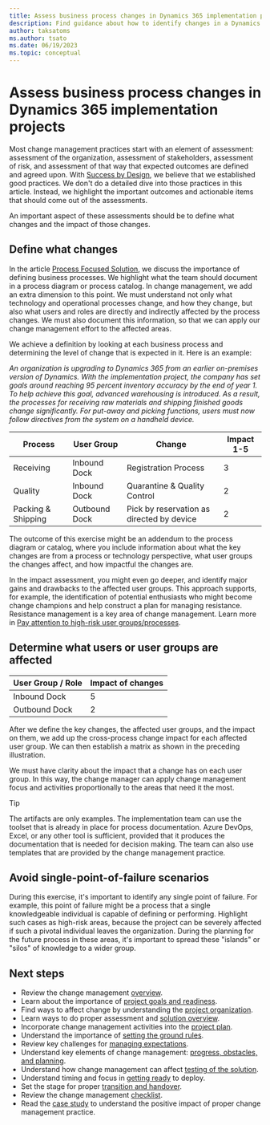```yaml
---
title: Assess business process changes in Dynamics 365 implementation projects
description: Find guidance about how to identify changes in a Dynamics 365 implementation project, including overviews on defining how changes affect users.
author: taksatoms
ms.author: tsato
ms.date: 06/19/2023
ms.topic: conceptual
---
```


# Assess business process changes in Dynamics 365 implementation projects

Most change management practices start with an element of assessment: assessment of the organization, assessment of stakeholders, assessment of risk, and assessment of that way that expected outcomes are defined and agreed upon. With [Success by Design](success-by-design.md), we believe that we established good practices. We don't do a detailed dive into those practices in this article. Instead, we highlight the important outcomes and actionable items that should come out of the assessments.

An important aspect of these assessments should be to define what changes and the impact of those changes.

## Define what changes

In the article [Process Focused Solution](process-focused-solution.md), we discuss the importance of defining business processes. We highlight what the team should document in a process diagram or process catalog. In change management, we add an extra dimension to this point. We must understand not only what technology and operational processes change, and how they change, but also what users and roles are directly and indirectly affected by the process changes. We must also document this information, so that we can apply our change management effort to the affected areas.

We achieve a definition by looking at each business process and determining the level of change that is expected in it. Here is an example:

*An organization is upgrading to Dynamics 365 from an earlier on-premises version of Dynamics. With the implementation project, the company has set goals around reaching 95 percent inventory accuracy by the end of year 1. To help achieve this goal, advanced warehousing is introduced. As a result, the processes for receiving raw materials and shipping finished goods change significantly. For put-away and picking functions, users must now follow directives from the system on a handheld device.*

|  Process |  User Group |  Change |  Impact 1-5 |
|---|---|---|---|
|  Receiving | Inbound Dock  |  Registration Process |  3 |
|  Quality |  Inbound Dock |  Quarantine & Quality Control |  2 |
|  Packing & Shipping |  Outbound Dock |  Pick by reservation as directed by device |  2 |

The outcome of this exercise might be an addendum to the process diagram or catalog, where you include information about what the key changes are from a process or technology perspective, what user groups the changes affect, and how impactful the changes are.

In the impact assessment, you might even go deeper, and identify major gains and drawbacks to the affected user groups. This approach supports, for example, the identification of potential enthusiasts who might become change champions and help construct a plan for managing resistance. Resistance management is a key area of change management. Learn more in [Pay attention to high-risk user groups/processes](change-management-get-ready.md#pay-attention-to-high-risk-user-groupsprocesses).

## Determine what users or user groups are affected

| User Group / Role | Impact of changes |
|-------------------|-------------------|
|Inbound Dock | 5 |
| Outbound Dock | 2 |

After we define the key changes, the affected user groups, and the impact on them, we add up the cross-process change impact for each affected user group. We can then establish a matrix as shown in the preceding illustration.

We must have clarity about the impact that a change has on each user group. In this way, the change manager can apply change management focus and activities proportionally to the areas that need it the most.

> [!TIP]
> The artifacts are only examples. The implementation team can use the toolset that is already in place for process documentation. Azure DevOps, Excel, or any other tool is sufficient, provided that it produces the documentation that is needed for decision making. The team can also use templates that are provided by the change management practice.

## Avoid single-point-of-failure scenarios

During this exercise, it's important to identify any single point of failure. For example, this point of failure might be a process that a single knowledgeable individual is capable of defining or performing. Highlight such cases as high-risk areas, because the project can be severely affected if such a pivotal individual leaves the organization. During the planning for the future process in these areas, it's important to spread these "islands" or "silos" of knowledge to a wider group.

## Next steps

- Review the change management [overview](change-management.md).
- Learn about the importance of [project goals and readiness](change-management-project-goals-readiness.md).
- Find ways to affect change by understanding the [project organization](change-management-project-organization.md).
- Learn ways to do proper assessment and [solution overview](change-management-solution-overiew.md).
- Incorporate change management activities into the [project plan](change-management-project-plan.md).
- Understand the importance of [setting the ground rules](change-management-set-ground-rules.md).
- Review key challenges for [managing expectations](change-management-manage-expectations.md).
- Understand key elements of change management: [progress, obstacles, and planning](change-management-progress-obstacles-planning.md).
- Understand how change management can affect [testing of the solution](change-management-test-solution.md).
- Understand timing and focus in [getting ready](change-management-get-ready.md) to deploy.
- Set the stage for proper [transition and handover](change-management-transition-handover.md).
- Review the change management [checklist](change-management-checklist.md).
- Read the [case study](change-management-case-study.md) to understand the positive impact of proper change management practice.
